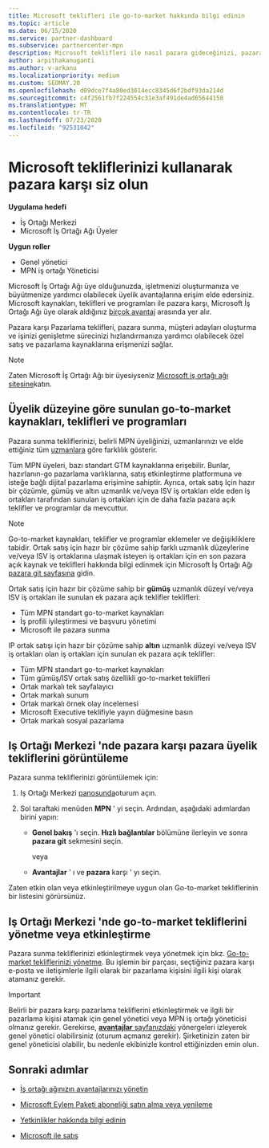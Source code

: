 ```yaml
---
title: Microsoft teklifleri ile go-to-market hakkında bilgi edinin
ms.topic: article
ms.date: 06/15/2020
ms.service: partner-dashboard
ms.subservice: partnercenter-mpn
description: Microsoft teklifleri ile nasıl pazara gideceğinizi, pazara ulaşma süresini hızlandırmaya, müşteri adayları oluşturmaya ve işletmenizi genişletmenize nasıl yardımcı olabileceğini öğrenin.
author: arpithakanuganti
ms.author: v-arkanu
ms.localizationpriority: medium
ms.custom: SEOMAY.20
ms.openlocfilehash: d09dce7f4a80ed3014ecc8345d6f2bdf93da214d
ms.sourcegitcommit: c4f2561fb7f224554c31e3af491de4ad65644158
ms.translationtype: MT
ms.contentlocale: tr-TR
ms.lasthandoff: 07/23/2020
ms.locfileid: "92531042"
---
```

# <a name="explore-your-go-to-market-with-microsoft-offers"></a>Microsoft tekliflerinizi kullanarak pazara karşı siz olun

**Uygulama hedefi**

- İş Ortağı Merkezi
- Microsoft İş Ortağı Ağı Üyeler

**Uygun roller**

- Genel yönetici
- MPN iş ortağı Yöneticisi

Microsoft İş Ortağı Ağı üye olduğunuzda, işletmenizi oluşturmanıza ve büyütmenize yardımcı olabilecek üyelik avantajlarına erişim elde edersiniz. Microsoft kaynakları, teklifleri ve programları ile pazara karşı, Microsoft İş Ortağı Ağı üye olarak aldığınız [birçok avantaj](https://partner.microsoft.com/manage-your-partner-network-benefits) arasında yer alır.

Pazara karşı Pazarlama teklifleri, pazara sunma, müşteri adayları oluşturma ve işinizi genişletme sürecinizi hızlandırmanıza yardımcı olabilecek özel satış ve pazarlama kaynaklarına erişmenizi sağlar.

>[!NOTE]
>Zaten Microsoft İş Ortağı Ağı bir üyesiyseniz [Microsoft iş ortağı ağı sitesine](https://partner.microsoft.com/membership)katın.

## <a name="go-to-market-resources-offers-and-programs-available-by-membership-level"></a>Üyelik düzeyine göre sunulan go-to-market kaynakları, teklifleri ve programları

Pazara sunma tekliflerinizi, belirli MPN üyeliğinizi, uzmanlarınızı ve elde ettiğiniz tüm [uzmanlara](learn-about-competencies.md) göre farklılık gösterir.

Tüm MPN üyeleri, bazı standart GTM kaynaklarına erişebilir. Bunlar, hazırlanın-go pazarlama varlıklarına, satış etkinleştirme platformuna ve isteğe bağlı dijital pazarlama erişimine sahiptir. Ayrıca, ortak satış Için hazır bir çözümle, gümüş ve altın uzmanlık ve/veya ISV iş ortakları elde eden iş ortakları tarafından sunulan iş ortakları için de daha fazla pazara açık teklifler ve programlar da mevcuttur.

>[!NOTE]
>Go-to-market kaynakları, teklifler ve programlar eklemeler ve değişikliklere tabidir. Ortak satış için hazır bir çözüme sahip farklı uzmanlık düzeylerine ve/veya ISV iş ortaklarına ulaşmak isteyen iş ortakları için en son pazara açık kaynak ve teklifleri hakkında bilgi edinmek için Microsoft İş Ortağı Ağı [pazara git sayfasına](https://partner.microsoft.com/membership/go-to-market) gidin.

Ortak satış için hazır bir çözüme sahip bir **gümüş** uzmanlık düzeyi ve/veya ISV iş ortakları ile sunulan ek pazara açık teklifler teklifleri:

- Tüm MPN standart go-to-market kaynakları
- İş profili iyileştirmesi ve başvuru yönetimi
- Microsoft ile pazara sunma

IP ortak satışı için hazır bir çözüme sahip **altın** uzmanlık düzeyi ve/veya ISV iş ortakları olan iş ortakları için sunulan ek pazara açık teklifler:

- Tüm MPN standart go-to-market kaynakları
- Tüm gümüş/ISV ortak satış özellikli go-to-market teklifleri
- Ortak markalı tek sayfalayıcı
- Ortak markalı sunum
- Ortak markalı örnek olay incelemesi
- Microsoft Executive teklifiyle yayın düğmesine basın
- Ortak markalı sosyal pazarlama

## <a name="view-go-to-market-membership-offers-in-partner-center"></a>Iş Ortağı Merkezi 'nde pazara karşı pazara üyelik tekliflerini görüntüleme

Pazara sunma tekliflerinizi görüntülemek için:

1. Iş Ortağı Merkezi [panosunda](https://partner.microsoft.com/dashboard)oturum açın.

2. Sol taraftaki menüden **MPN** ' yi seçin. Ardından, aşağıdaki adımlardan birini yapın:

   - **Genel bakış** 'ı seçin. **Hızlı bağlantılar** bölümüne ilerleyin ve sonra **pazara git** sekmesini seçin.

     veya

   - **Avantajlar** ' ı ve **pazara** karşı ' yı seçin.

Zaten etkin olan veya etkinleştirilmeye uygun olan Go-to-market tekliflerinin bir listesini görürsünüz.

## <a name="manage-or-activate-go-to-market-offers-in-partner-center"></a>Iş Ortağı Merkezi 'nde go-to-market tekliflerini yönetme veya etkinleştirme

Pazara sunma tekliflerinizi etkinleştirmek veya yönetmek için bkz. [Go-to-market tekliflerinizi yönetme](manage-your-partner-network-benefits.md#manage-go-to-market-offers). Bu işlemin bir parçası, seçtiğiniz pazara karşı e-posta ve iletişimlerle ilgili olarak bir pazarlama kişisini ilgili kişi olarak atamanız gerekir.

>[!IMPORTANT]
>Belirli bir pazara karşı pazarlama tekliflerini etkinleştirmek ve ilgili bir pazarlama kişisi atamak için genel yönetici veya MPN iş ortağı yöneticisi olmanız gerekir. Gerekirse, [ **avantajlar** sayfanızdaki](https://partnercenter.microsoft.com/pcv/partnership/benefits) yönergeleri izleyerek genel yönetici olabilirsiniz (oturum açmanız gerekir). Şirketinizin zaten bir genel yöneticisi olabilir, bu nedenle ekibinizle kontrol ettiğinizden emin olun.

## <a name="next-steps"></a>Sonraki adımlar

- [İş ortağı ağınızın avantajlarınızı yönetin](manage-your-partner-network-benefits.md)

- [Microsoft Eylem Paketi aboneliği satın alma veya yenileme](mpn-get-action-pack.md)

- [Yetkinlikler hakkında bilgi edinin](learn-about-competencies.md)

- [Microsoft ile satış](https://partner.microsoft.com/membership/sell-with-microsoft)
